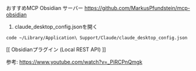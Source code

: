 
おすすめMCP Obsidian サーバー
https://github.com/MarkusPfundstein/mcp-obsidian


1.  claude_desktop_config.jsonを開く

```
code ~/Library/Application\ Support/Claude/claude_desktop_config.json
```


[[ Obsidianプラグイン (Local REST API) ]]




参考: https://www.youtube.com/watch?v=_PiRCPnQmgk